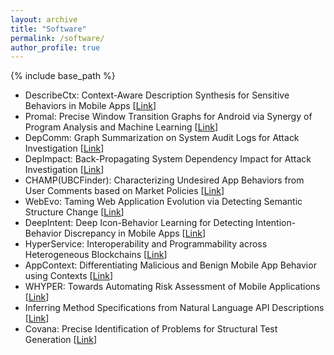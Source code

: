 ```yaml
---
layout: archive
title: "Software"
permalink: /software/
author_profile: true
---
```


{% include base_path %}

* DescribeCtx: Context-Aware Description Synthesis for Sensitive Behaviors in Mobile Apps \[[Link](https://github.com/DescribeCTX/DescribeCTX)\]
* Promal: Precise Window Transition Graphs for Android via Synergy of Program Analysis and Machine Learning \[[Link](https://github.com/promal-android/Promal)\]
* DepComm: Graph Summarization on System Audit Logs for Attack Investigation \[[Link](https://github.com/ieeesp2021sub/depcomm)\]
* DepImpact: Back-Propagating System Dependency Impact for Attack Investigation \[[Link](https://github.com/usenixsub/DepImpact)\]
* CHAMP(UBCFinder): Characterizing Undesired App Behaviors from User Comments based on Market Policies \[[Link](https://github.com/UBCFinder/UBCFinder)\]
* WebEvo: Taming Web Application Evolution via Detecting Semantic Structure Change \[[Link](https://github.com/webevoexp/webevo)\]
* DeepIntent: Deep Icon-Behavior Learning for Detecting Intention-Behavior Discrepancy in Mobile Apps \[[Link](https://github.com/deepintent-ccs/DeepIntent/)\]
* HyperService: Interoperability and Programmability across Heterogeneous Blockchains \[[Link](https://github.com/HyperService-Consortium)\]
* AppContext: Differentiating Malicious and Benign Mobile App Behavior using Contexts \[[Link](https://sites.google.com/site/asergrp/projects/appcontext)\]
* WHYPER: Towards Automating Risk Assessment of Mobile Applications \[[Link](https://sites.google.com/site/whypermission/)\]
* Inferring Method Specifications from Natural Language API Descriptions \[[Link](https://research.csc.ncsu.edu/ase/projects/pint/)\]
* Covana: Precise Identification of Problems for Structural Test Generation \[[Link](http://pexase.codeplex.com/wikipage?title=Covana&referringTitle=Home)\]
